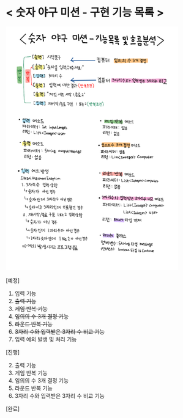 <h1>
&lt 숫자 야구 미션 - 구현 기능 목록 &gt
</h1>

<img src="./숫자 야구 미션 - 기능목록 및 흐름분석.png" width="450px">

[예정]

1. 입력 기능
2. ~~출력 기능~~
3. ~~게임 반복 기능~~
4. ~~임의의 수 3개 결정 기능~~
5. ~~라운드 반복 기능~~
6. ~~3자리 수와 입력받은 3자리 수 비교 기능~~
7. 입력 예외 발생 및 처리 기능

[진행]

2. 출력 기능
3. 게임 반복 기능
4. 임의의 수 3개 결정 기능
5. 라운드 반복 기능
6. 3자리 수와 입력받은 3자리 수 비교 기능

[완료]

